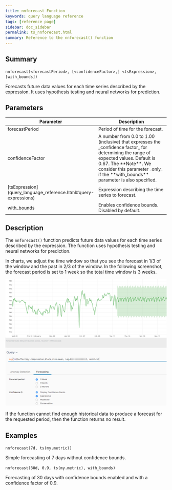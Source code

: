 ```yaml
---
title: nnforecast Function
keywords: query language reference
tags: [reference page]
sidebar: doc_sidebar
permalink: ts_nnforecast.html
summary: Reference to the nnforecast() function
---
```

## Summary
```
nnforecast(<forecastPeriod>, [<confidenceFactor>,] <tsExpression>, [with_bounds])
```
Forecasts future data values for each time series described by the expression.
It uses hypothesis testing and neural networks for prediction.

## Parameters
<table style="width: 100%;">
<tbody>
<thead>
<tr><th width="20%">Parameter</th><th width="80%">Description</th></tr>
</thead>
<tr><td markdown="span">forecastPeriod</td>
<td markdown="span">Period of time for the forecast.
</td></tr>
<tr><td markdown="span">confidenceFactor</td>
<td markdown="span"> A number from 0.0 to 1.00 (inclusive) that expresses the _confidence factor_ for determining the range of expected values. Default is 0.67. The **Note**. We consider this parameter _only_ if the **with_bounds** parameter is also specified.
</td></tr>
<tr>
<td markdown="span"> [tsExpression](query_language_reference.html#query-expressions)</td>
<td>Expression describing the time series to forecast. </td></tr>
<tr><td markdown="span">with_bounds</td>
<td markdown="span">Enables confidence bounds. Disabled by default.
</td></tr>
</tbody>
</table>

## Description

The `nnforecast()` function predicts future data values for each time series described by the expression. The function uses hypothesis testing and neural networks for prediction.

In charts, we adjust the time window so that you see the forecast in 1/3 of the window and the past in 2/3 of the window. In the following screenshot, the forecast period is set to 1 week so the total time window is 3 weeks.

![nnforecast example](images/ts_nnforecast_new.png)

If the function cannot find enough historical data to produce a forecast for the requested period, then the function returns no result.

## Examples

`nnforecast(7d, ts(my.metric))`

Simple forecasting of 7 days without confidence bounds.

`nnforecast(30d, 0.9, ts(my.metric), with_bounds)`

Forecasting of 30 days with confidence bounds enabled and with a confidence factor of 0.9.

